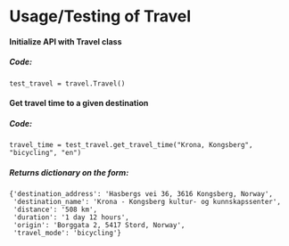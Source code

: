 # Usage/Testing of Travel

#### Initialize API with Travel class
##### Code:
<pre><code>test_travel = travel.Travel()
</pre></code>

#### Get travel time to a given destination
##### Code:
<pre><code>travel_time = test_travel.get_travel_time("Krona, Kongsberg", "bicycling", "en")
</pre></code>

##### Returns dictionary on the form:
<pre><code>{'destination_address': 'Hasbergs vei 36, 3616 Kongsberg, Norway',
 'destination_name': 'Krona - Kongsberg kultur- og kunnskapssenter',
 'distance': '508 km',
 'duration': '1 day 12 hours',
 'origin': 'Borggata 2, 5417 Stord, Norway',
 'travel_mode': 'bicycling'}
</pre></code>

